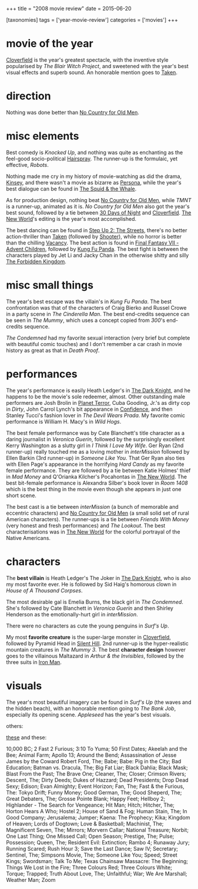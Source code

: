+++
title = "2008 movie review"
date = 2015-06-20

[taxonomies]
tags = ['year-movie-review']
categories = ['movies']
+++

movie of the year
=================

[Cloverfield] is the year's greatest spectacle, with the inventive
style popularised by *The Blair Witch Project*, and sweetened with the
year's best visual effects and superb sound. An honorable mention goes
to [Taken].

direction
=========

Nothing was done better than [No Country
for Old Men].

misc elements
=============

Best comedy is *Knocked Up*, and nothing was quite as enchanting as the
feel-good socio-political [Hairspray]. The runner-up is the formulaic,
yet effective, *Robots*.

Nothing made me cry in my history of movie-watching as did the drama,
[Kinsey], and there wasn't a movie as bizarre as [Persona], while the
year's best dialogue can be found in [The Squid & the Whale].

As for production design, nothing beat [No Country for Old Men], while
*TMNT* is a runner-up, animated as it is. *No Country for Old Men* also
got the year's best sound, followed by a tie between [30 Days of Night]
and [Cloverfield]. [The New World]'s editing is the year's most
accomplished.

The best dancing can be found in [Step Up 2: The Streets], there's no
better action-thriller than [Taken] (followed by [Shooter]), while no
horror is better than the chilling [Vacancy]. The best action is found
in [Final Fantasy VII - Advent Children], followed by [Kung Fu Panda].
The best fight is between the characters played by Jet Li and Jacky Chan
in the otherwise shitty and silly [The Forbidden Kingdom].

misc small things
=================

The year's best escape was the villain's in *Kung Fu Panda*.
The best confrontation was that of the
characters of Craig Bierko and Russel Crowe in a party scene in *The
Cinderella Man*. The best end-credits sequence can be seen in *The
Mummy*, which uses a concept copied from *300*'s end-credits sequence.

*The Condemned* had my favorite sexual interaction (very brief but
complete with beautiful comic touches) and I don't remember a car crash
in movie history as great as that in *Death Proof*.

performances
============

The year's performance is easily Heath Ledger's in [The Dark Knight],
and he happens to be the movie's sole redeemer, almost. Other
outstanding male performers are Josh Brolin in [Planet Terror], Cuba
Gooding, Jr.'s as dirty cop in *Dirty*, John Carrol Lynch's bit
appearance in [Confidence], and then Stanley Tucci's fashion lover in
*The Devil Wears Prada*. My favorite comic performance is William H.
Macy's in *Wild Hogs*.

The best female performance was by Cate Blanchett's title character as
a daring journalist in *Veronica Guerin*, followed by the surprisingly
excellent Kerry Washington as a slutty girl in *I Think I Love My Wife*.
Ger Ryan (2nd runner-up) really touched me as a loving mother in
*interMission* followed by Ellen Barkin (3rd runner-up) in *Someone Like
You*. That Ger Ryan also ties with Ellen Page's appearance in the
horrifying *Hard Candy* as my favorite female performance. They are
followed by a tie between Katie Holmes' thief in *Mad Money* and
Q'Orianka Kilcher's Pocahontas in [The New World]. The best bit-female
performance is Alexandra Silber's book lover in *Room 1408* which is
the best thing in the movie even though she appears in just one short
scene.

The best cast is a tie between *interMission* (a bunch of memorable and
eccentric characters) and [No Country for Old Men] (a small solid set of
rural American characters). The runner-ups is a tie between *Friends
With Money* (very honest and fresh performances) and *The Lookout*. The
best characterisations was in [The New World] for the colorful portrayal
of the Native Americans.

characters
==========

The **best villain** is Heath Ledger's The Joker in [The Dark Knight],
who is also my most favorite ever. He is followed by Sid Haig's
homorous clown in *House of A Thousand Corpses*.

The most desirable gal is Emelia Burns, the black girl in *The
Condemned*. She's followed by Cate Blanchett in *Veronica Guerin* and
then Shirley Henderson as the emotionally-hurt girl in *interMission*.

There were no characters as cute the young penguins in *Surf's Up*.

My most **favorite creature** is the super-large monster in
[Cloverfield], followed by Pyramid Head in [Silent Hill]. 2nd runner-up
is the hyper-realistic mountain creatures in *The Mummy 3*. The best
**character design** however goes to the villainous Maltazard in *Arthur
& the Invisibles*, followed by the three suits in [Iron Man].

visuals
=======

The year's most beautiful imagery can be found in *Surf's Up* (the
waves and the hidden beach), with an honorable mention going to *The
Bank Job*, especially its opening scene. *Appleseed* has the year's
best visuals.

others:

[these] and these:

10,000 BC; 2 Fast 2 Furious; 3:10 To Yuma; 50 First Dates; Akeelah and
the Bee; Animal Farm; Apollo 13; Around the Bend; Assassination of Jesse
James by the Coward Robert Ford, The; Babe; Babe: Pig in the City; Bad
Education; Batman vs. Dracula, The; Big Fat Liar; Black Dahlia; Black
Mask; Blast From the Past; The Brave One; Cleaner, The; Closer; Crimson
Rivers; Descent, The; Dirty Deeds; Dukes of Hazzard; Dead Presidents;
Drop Dead Sexy; Edison; Evan Almighty; Event Horizon; Fan, The; Fast &
the Furious, The: Tokyo Drift; Funny Money; Good German, The; Good
Sheperd, The; Great Debaters, The; Grosse Pointe Blank; Happy Feet;
Hellboy 2; Highlander - The Search for Vengeance; Hit Man; Hitch;
Hitcher, The; Horton Hears A Who; Hostel 2; House of Sand & Fog; Human
Stain, The; In Good Company; Jerusalema; Jumper; Kaena: The Prophecy;
Kika; Kingdom of Heaven; Lords of Dogtown; Love & Basketball; Machinist,
The; Magnificent Seven, The; Mirrors; Morvern Callar; National Treasure;
Norbit; One Last Thing; One Missed Call; Open Season; Prestige, The;
Pulse; Possession; Queen, The; Resident Evil: Extinction; Rambo 4;
Runaway Jury; Running Scared; Rush Hour 3; Save the Last Dance; Saw IV;
Secretary; Sentinel, The; Simpsons Movie, The; Someone Like You; Speed;
Street Kings; Swordsman; Talk To Me; Texas Chainsaw Massacre: The
Beginning; Things We Lost in the Fire; Three Colours Red; Three Colours
White; Torque; Trapped; Truth About Love, The; Unfaithful; War; We Are
Marshall; Weather Man; Zoom


[Cloverfield]: @/cloverfield-2008.md
[Taken]: @/taken-2008.md
[No Country for Old Men]: @/no-country-for-old-men-2007.md
[Hairspray]: @/recent-movies-2008-05-19.md
[Kinsey]: @/kinsey-2004.md
[Persona]: @/persona-1966.md
[The Squid & the Whale]: @/recent-movies-2008-11-06.md
[30 Days of Night]: @/recent-movies-2008-02-01.md
[The New World]: @/the-new-world-2005.md
[Step Up 2: The Streets]: @/recent-movies-2008-12-15.md
[Shooter]: @/shooter-2007.md
[Vacancy]: @/recent-movies-2008-06-26.md
[Final Fantasy VII - Advent Children]: @/final-fantasy-vii-advent-children-2005.md
[Kung Fu Panda]: @/kung-fu-panda-2008.md
[The Forbidden Kingdom]: @/recent-movies-2008-10-12.md
[The Dark Knight]: @/the-dark-knight-2008.md
[Planet Terror]: @/planet-terror-2007.md
[Confidence]: @/confidence-2002.md
[Silent Hill]: @/silent-hill-2006.md
[Iron Man]: @/iron-man.md
[these]: http://tshepang.github.io/tags/2008-movie
